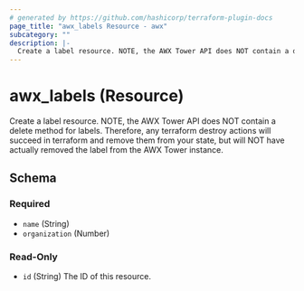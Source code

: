 ```yaml
---
# generated by https://github.com/hashicorp/terraform-plugin-docs
page_title: "awx_labels Resource - awx"
subcategory: ""
description: |-
  Create a label resource. NOTE, the AWX Tower API does NOT contain a delete method for labels. Therefore, any terraform destroy actions will succeed in terraform and remove them from your state, but will NOT have actually removed the label from the AWX Tower instance.
---
```


# awx_labels (Resource)

Create a label resource. NOTE, the AWX Tower API does NOT contain a delete method for labels. Therefore, any terraform destroy actions will succeed in terraform and remove them from your state, but will NOT have actually removed the label from the AWX Tower instance.



<!-- schema generated by tfplugindocs -->
## Schema

### Required

- `name` (String)
- `organization` (Number)

### Read-Only

- `id` (String) The ID of this resource.
